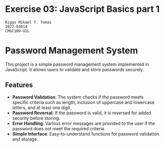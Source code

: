 # Exercise 03: JavaScript Basics part 1
    Riggs Mikael T. Tomas
    2022-03814
    CMSC100-U2L
# Password Management System

This project is a simple password management system implemented in JavaScript. It allows users to validate and store passwords securely.

## Features

- **Password Validation**: The system checks if the password meets specific criteria such as length, inclusion of uppercase and lowercase letters, and at least one digit.
- **Password Reversal**: If the password is valid, it is reversed for added security before storing.
- **Error Handling**: Various error messages are provided to the user if the password does not meet the required criteria.
- **Simple Interface**: Easy-to-understand functions for password validation and storage.

